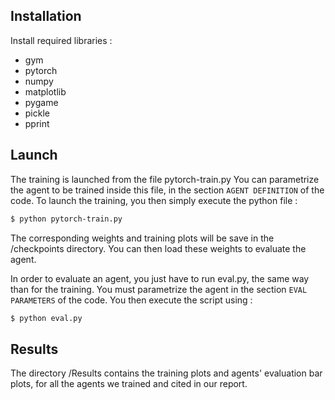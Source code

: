 ## Installation

Install required libraries :

- gym
- pytorch
- numpy
- matplotlib
- pygame
- pickle
- pprint



## Launch

The training is launched from the file pytorch-train.py
You can parametrize the agent to be trained inside this file, in the section `AGENT DEFINITION` of the code.
To launch the training, you then simply execute the python file : 

```bash
$ python pytorch-train.py
```

The corresponding weights and training plots will be save in the /checkpoints directory. You can then load these weights to evaluate the agent.

In order to evaluate an agent, you just have to run eval.py, the same way than for the training. You must parametrize the agent in the section `EVAL PARAMETERS` of the code.
You then execute the script using :

```bash
$ python eval.py
```


## Results

The directory /Results contains the training plots and agents' evaluation bar plots, for all the agents we trained and cited in our report.
